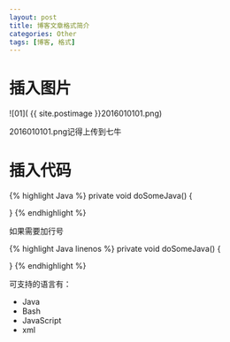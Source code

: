 ```yaml
---
layout: post
title: 博客文章格式简介
categories: Other
tags: [博客, 格式]
---
```


# 插入图片

![01]( {{ site.postimage }}2016010101.png)

2016010101.png记得上传到七牛

# 插入代码

{% highlight Java %}
private void doSomeJava() {

}
{% endhighlight %}

如果需要加行号

{% highlight Java linenos %}
private void doSomeJava() {

}
{% endhighlight %}

可支持的语言有：
* Java
* Bash
* JavaScript
* xml

